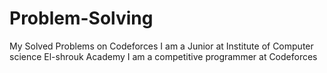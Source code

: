 # Problem-Solving
My Solved Problems on Codeforces
I am a Junior at Institute of Computer science El-shrouk Academy
I am a competitive programmer at Codeforces
